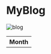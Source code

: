 # MyBlog

![blog](https://user-images.githubusercontent.com/35712522/104104107-48b51900-5263-11eb-9c19-d7684e836f90.gif)

<table>
  <tr>
    <th>Month</th>
  </tr>
</table>
